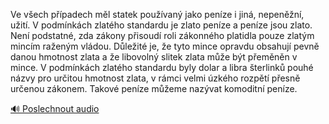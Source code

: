
Ve všech případech měl statek používaný jako peníze i jiná, nepeněžní, užití. V podmínkách zlatého standardu je zlato peníze a peníze jsou zlato. Není podstatné, zda zákony přisoudí roli zákonného platidla pouze zlatým mincím raženým vládou. Důležité je, že tyto mince opravdu obsahují pevně danou hmotnost zlata a že libovolný slitek zlata může být přeměněn v mince. V podmínkách zlatého standardu byly dolar a libra šterlinků pouhé názvy pro určitou hmotnost zlata, v rámci velmi úzkého rozpětí přesně určenou zákonem. Takové peníze můžeme nazývat komoditní peníze.

[🔊 Poslechnout audio](/data/7-paragraphs/audio/chapter_79/para_009-Ve-vech-ppadech-ml-statek-pouvan-jako-penz.mp3)

